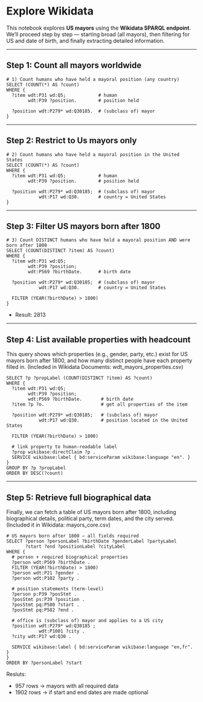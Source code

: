 # Explore Wikidata

This notebook explores **US mayors** using the **Wikidata SPARQL endpoint**.  
We’ll proceed step by step — starting broad (all mayors), then filtering for US and date of birth, and finally extracting detailed information.

---

## Step 1: Count all mayors worldwide
```sparql
# 1) Count humans who have held a mayoral position (any country)
SELECT (COUNT(*) AS ?count)
WHERE {
  ?item wdt:P31 wd:Q5;            # human
        wdt:P39 ?position.        # position held

  ?position wdt:P279* wd:Q30185.  # (subclass of) mayor
}
```
--- 
## Step 2: Restrict to Us mayors only
```sparql
# 2) Count humans who have held a mayoral position in the United States
SELECT (COUNT(*) AS ?count)
WHERE {
  ?item wdt:P31 wd:Q5;            # human
        wdt:P39 ?position.        # position held

  ?position wdt:P279* wd:Q30185;  # (subclass of) mayor
            wdt:P17 wd:Q30.       # country = United States
}
```
---
## Step 3: Filter US mayors born after 1800
```sparql
# 3) Count DISTINCT humans who have held a mayoral position AND were born after 1800
SELECT (COUNT(DISTINCT ?item) AS ?count)
WHERE {
  ?item wdt:P31 wd:Q5;
        wdt:P39 ?position;
        wdt:P569 ?birthDate.      # birth date

  ?position wdt:P279* wd:Q30185;  # (subclass of) mayor
            wdt:P17 wd:Q30.       # country = United States
  
  FILTER (YEAR(?birthDate) > 1800)
}
```
- Result: 2813
--- 
## Step 4: List available properties with headcount
This query shows which properties (e.g., gender, party, etc.) exist for US mayors born after 1800,
and how many distinct people have each property filled in.
(Incleded in Wikidata Documents: wdt_mayors_properties.csv)
```sparql
SELECT ?p ?propLabel (COUNT(DISTINCT ?item) AS ?count)
WHERE {
  ?item wdt:P31 wd:Q5;
        wdt:P39 ?position;
        wdt:P569 ?birthDate.       # birth date
  ?item ?p ?o.                     # get all properties of the item

  ?position wdt:P279* wd:Q30185;   # (subclass of) mayor
            wdt:P17 wd:Q30.        # position located in the United States

  FILTER (YEAR(?birthDate) > 1800)

  # link property to human-readable label
  ?prop wikibase:directClaim ?p .
  SERVICE wikibase:label { bd:serviceParam wikibase:language "en". }
}
GROUP BY ?p ?propLabel
ORDER BY DESC(?count)

```
--- 
## Step 5: Retrieve full biographical data
Finally, we can fetch a table of US mayors born after 1800,
including biographical details, political party, term dates, and the city served.
(Included it in Wikidata: mayors_core.csv)
```sparql
# US mayors born after 1800 — all fields required
SELECT ?person ?personLabel ?birthDate ?genderLabel ?partyLabel
       ?start ?end ?positionLabel ?cityLabel
WHERE {
  # person + required biographical properties
  ?person wdt:P569 ?birthDate .
  FILTER (YEAR(?birthDate) > 1800)
  ?person wdt:P21 ?gender .
  ?person wdt:P102 ?party .

  # position statements (term-level)
  ?person p:P39 ?posStmt .
  ?posStmt ps:P39 ?position .
  ?posStmt pq:P580 ?start .
  ?posStmt pq:P582 ?end .

  # office is (subclass of) mayor and applies to a US city
  ?position wdt:P279* wd:Q30185 ;
            wdt:P1001 ?city .
  ?city wdt:P17 wd:Q30 .

  SERVICE wikibase:label { bd:serviceParam wikibase:language "en,fr". }
}
ORDER BY ?personLabel ?start
```
Resluts:
- 957 rows → mayors with all required data
- 1902 rows → if start and end dates are made optional
